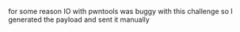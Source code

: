 for some reason IO with pwntools was buggy with this challenge so I generated the payload and sent it manually